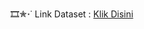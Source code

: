 🎞✮⋆˙ Link Dataset : [Klik Disini]((https://www.kaggle.com/datasets/atharvaingle/crop-recommendation-dataset))
